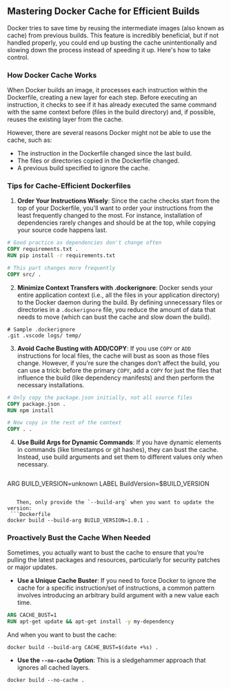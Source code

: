 ## Mastering Docker Cache for Efficient Builds

Docker tries to save time by reusing the intermediate images (also known as cache) from previous builds. This feature is incredibly beneficial, but if not handled properly, you could end up busting the cache unintentionally and slowing down the process instead of speeding it up. Here's how to take control.

### How Docker Cache Works

When Docker builds an image, it processes each instruction within the Dockerfile, creating a new layer for each step. Before executing an instruction, it checks to see if it has already executed the same command with the same context before (files in the build directory) and, if possible, reuses the existing layer from the cache.

However, there are several reasons Docker might not be able to use the cache, such as:

- The instruction in the Dockerfile changed since the last build.
- The files or directories copied in the Dockerfile changed.
- A previous build specified to ignore the cache.

### Tips for Cache-Efficient Dockerfiles

1. **Order Your Instructions Wisely**: Since the cache checks start from the top of your Dockerfile, you'll want to order your instructions from the least frequently changed to the most. For instance, installation of dependencies rarely changes and should be at the top, while copying your source code happens last.

```Dockerfile
# Good practice as dependencies don't change often 
COPY requirements.txt . 
RUN pip install -r requirements.txt  

# This part changes more frequently 
COPY src/ .
```
2. **Minimize Context Transfers with .dockerignore**: Docker sends your entire application context (i.e., all the files in your application directory) to the Docker daemon during the build. By defining unnecessary files or directories in a `.dockerignore` file, you reduce the amount of data that needs to move (which can bust the cache and slow down the build).
 
```dockerignore
# Sample .dockerignore 
.git .vscode logs/ temp/
```
3. **Avoid Cache Busting with ADD/COPY**: If you use `COPY` or `ADD` instructions for local files, the cache will bust as soon as those files change. However, if you're sure the changes don’t affect the build, you can use a trick: before the primary `COPY`, add a `COPY` for just the files that influence the build (like dependency manifests) and then perform the necessary installations.

  ```Dockerfile
# Only copy the package.json initially, not all source files 
COPY package.json . 
RUN npm install  
  
# Now copy in the rest of the context 
COPY . .
```

4. **Use Build Args for Dynamic Commands**: If you have dynamic elements in commands (like timestamps or git hashes), they can bust the cache. Instead, use build arguments and set them to different values only when necessary.

   ```Dockerfile
ARG BUILD_VERSION=unknown 
LABEL BuildVersion=$BUILD_VERSION
```

   Then, only provide the `--build-arg` when you want to update the version:
 ```Dockerfile
docker build --build-arg BUILD_VERSION=1.0.1 .
```

### Proactively Bust the Cache When Needed

Sometimes, you actually want to bust the cache to ensure that you’re pulling the latest packages and resources, particularly for security patches or major updates.

- **Use a Unique Cache Buster**: If you need to force Docker to ignore the cache for a specific instruction/set of instructions, a common pattern involves introducing an arbitrary build argument with a new value each time.

```Dockerfile
ARG CACHE_BUST=1 
RUN apt-get update && apt-get install -y my-dependency
```
   And when you want to bust the cache:
   ```shell
docker build --build-arg CACHE_BUST=$(date +%s) .
```
- **Use the `--no-cache` Option**: This is a sledgehammer approach that ignores all cached layers.
```shell
docker build --no-cache .
```
